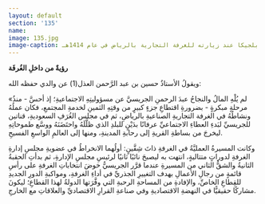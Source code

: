 ```yaml
---
layout: default
section: '135'
name:
image: 135.jpg
image-caption: الجريسي مع ولي عهد بلجيكا عند زيارته للغرفة التجارية بالرياض في عام 1414هـ
---
```

**رؤيةٌ من داخلِ الغُرفَة**

ويقولُ الأستاذُ حسين بن عبد الرَّحمن العذل(1) عن والدي حفظه الله:

«لم يُلْهِ المالُ والنجاحُ عبدَ الرحمنِ الجريسيَّ عن مسؤوليتِهِ الاجتماعيةِ؛ إذ أحسَّ - منذُ مرحلةٍ مبكرةٍ - بضرورةِ اقتطاعِ جزءٍ كبيرٍ من وقتِهِ الثمينِ لخدمةِ المجتمعِ، فكان عملُهُ ونشاطُهُ في الغرفة التجاريةِ الصناعيةِ بالرياضِ، ثم في مجلس الغُرَفِ السعوديةِ، قناتين للجريسيِّ لبَدءِ العطاءِ الاجتماعيِّ عرفانًا بدَيْنٍ للبلدِ الذي ظلَّلَهُ واحتَضَنَهُ ووسَّع طموحاتِهِ ليخرجَ من بساطةِ القريةِ إلى رحابةِ المدينةِ، ومنها إلى العالمِ الواسعِ الفسيحِ.

وكانت المسيرةُ العمليَّةُ في الغرفةِ ذاتَ شِقَّينٍ: أولُهما الانخراطُ في عضويةِ مجلسِ إدارةِ الغرفةِ لدوراتٍ متتاليةٍ، انتهت به ليصبحَ نائبًا ثانيًا لرئيسِ مجلسِ الإدارةِ، ثم بدأتِ الحقبةُ الثانيةُ والشقُّ الثاني من المسيرةِ عندما قرَّر الجريسيُّ خوضَ انتخاباتِ الغرفةِ على رأسِ قائمةٍ من رجالِ الأعمالِ بهدف التغييرِ الجذريِّ في أداءِ الغرفةِ، ومواكبةِ الدورِ الجديدِ للقِطاعِ الخاصِّ، والإفادةِ من المساحةِ الرحبةِ التي وفَّرَتها الدولةُ لهذا القطاعِ؛ ليكونَ مشاركًا حقيقيًّا في النهضةِ الاقتصاديةِ وفي صناعةِ القرارِ الاقتصاديِّ والعلاقاتِ مع الخارجِ.
